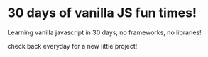 # 30 days of vanilla JS fun times!

Learning vanilla javascript in 30 days, no frameworks, no libraries!

check back everyday for a new little project!

